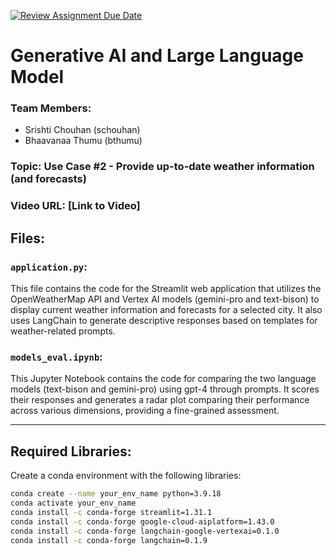 [![Review Assignment Due Date](https://classroom.github.com/assets/deadline-readme-button-24ddc0f5d75046c5622901739e7c5dd533143b0c8e959d652212380cedb1ea36.svg)](https://classroom.github.com/a/FF1Kikho)

# Generative AI and Large Language Model

### Team Members:
- Srishti Chouhan (schouhan)
- Bhaavanaa Thumu (bthumu)

### Topic: Use Case #2 - Provide up-to-date weather information (and forecasts)

### Video URL: [Link to Video]

## Files:

### `application.py`: 
This file contains the code for the Streamlit web application that utilizes the OpenWeatherMap API and Vertex AI models (gemini-pro and text-bison) to display current weather information and forecasts for a selected city. It also uses LangChain to generate descriptive responses based on templates for weather-related prompts.

### `models_eval.ipynb`: 
This Jupyter Notebook contains the code for comparing the two language models (text-bison and gemini-pro) using gpt-4 through prompts. It scores their responses and generates a radar plot comparing their performance across various dimensions, providing a fine-grained assessment.

---

## Required Libraries:

Create a conda environment with the following libraries:

```bash
conda create --name your_env_name python=3.9.18
conda activate your_env_name
conda install -c conda-forge streamlit=1.31.1
conda install -c conda-forge google-cloud-aiplatform=1.43.0
conda install -c conda-forge langchain-google-vertexai=0.1.0
conda install -c conda-forge langchain=0.1.9
